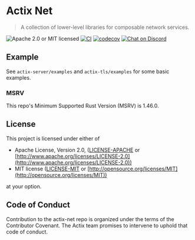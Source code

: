 # Actix Net

> A collection of lower-level libraries for composable network services.

![Apache 2.0 or MIT licensed](https://img.shields.io/crates/l/actix-server)
[![CI](https://github.com/actix/actix-net/actions/workflows/ci.yml/badge.svg?event=push)](https://github.com/actix/actix-net/actions/workflows/ci.yml)
[![codecov](https://codecov.io/gh/actix/actix-net/branch/master/graph/badge.svg)](https://codecov.io/gh/actix/actix-net)
[![Chat on Discord](https://img.shields.io/discord/771444961383153695?label=chat&logo=discord)](https://discord.gg/NWpN5mmg3x)

## Example
See `actix-server/examples` and `actix-tls/examples` for some basic examples.

### MSRV
This repo's Minimum Supported Rust Version (MSRV) is 1.46.0.

## License
This project is licensed under either of

* Apache License, Version 2.0, ([LICENSE-APACHE](LICENSE-APACHE) or [http://www.apache.org/licenses/LICENSE-2.0](http://www.apache.org/licenses/LICENSE-2.0))
* MIT license ([LICENSE-MIT](LICENSE-MIT) or [http://opensource.org/licenses/MIT](http://opensource.org/licenses/MIT))

at your option.

## Code of Conduct

Contribution to the actix-net repo is organized under the terms of the Contributor Covenant.
The Actix team promises to intervene to uphold that code of conduct.
